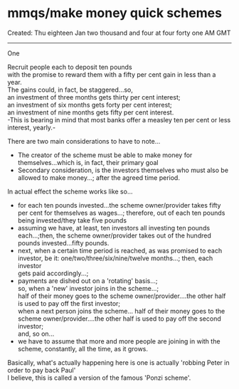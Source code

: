 # mmqs/make money quick schemes

Created: Thu eighteen Jan two thousand and four at four forty one AM GMT

-----

One

Recruit people each to deposit ten pounds  
with the promise to reward them with a fifty per cent gain in less than a year.  
The gains could, in fact, be staggered...so,   
an investment of three months gets thirty per cent interest;    
an investment of six months gets forty per cent interest;   
an investment of nine months gets fifty per cent interest.  
-This is bearing in mind that most banks offer a measley ten per cent or less interest, yearly.-

There are two main considerations to have to note...  
- The creator of the scheme must be able to make money for themselves...which is, in fact, their primary goal    
- Secondary consideration, is the investors themselves who must also be allowed to make money...; after the agreed time period.    

In actual effect the scheme works like so...  
- for each ten pounds invested...the scheme owner/provider takes fifty per cent for themselves as wages...; therefore, out of each ten pounds being invested/they take five pounds  
- assuming we have, at least, ten investors all investing ten pounds each...;then, the scheme owner/provider takes out of the hundred pounds invested...fifty pounds.  
- next, when a certain time period is reached, as was promised to each investor, be it: one/two/three/six/nine/twelve months...; then, each investor  
gets paid accordingly...;  
- payments are dished out on a 'rotating' basis...;  
  so, when a 'new' investor joins in the scheme...;  
  half of their money goes to the scheme owner/provider....the other half is used to pay off the first investor;    
  when a next person joins the scheme...
  half of their money goes to the scheme owner/provider....the other half is used to pay off the second investor;     
  and, so on...     
- we have to assume that more and more people are joining in with the scheme, constantly, all the time, as it grows.  

Basically, what's actually happening here is one is actually 'robbing Peter in order to pay back Paul'  
I believe, this is called a version of the famous 'Ponzi scheme'.  

